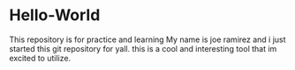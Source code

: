 # Hello-World
This repository is for practice and learning
My name is joe ramirez and i just started this git repository for yall.
this is a cool and interesting tool that im excited to utilize.
